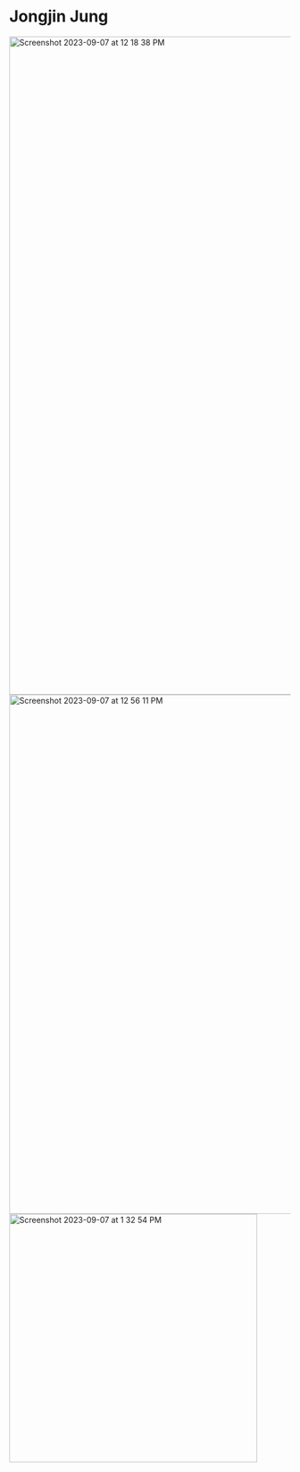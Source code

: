 # Jongjin Jung

<img width="1176" alt="Screenshot 2023-09-07 at 12 18 38 PM" src="https://github.com/jongjin-j/ECE444-F2023-Assignment1/assets/79180910/b9641813-b6fb-474c-b7a8-6aebce169267">

<img width="928" alt="Screenshot 2023-09-07 at 12 56 11 PM" src="https://github.com/jongjin-j/ECE444-F2023-Assignment1/assets/79180910/4df2bffd-d088-44e5-b5b1-35ee0b3662d1">

<img width="444" alt="Screenshot 2023-09-07 at 1 32 54 PM" src="https://github.com/jongjin-j/ECE444-F2023-Assignment1/assets/79180910/6c1fd6a0-946a-4d84-9af3-e04a222e674f">
